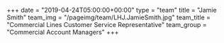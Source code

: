 +++
date = "2019-04-24T05:00:00+00:00"
type = "team"
title = "Jamie Smith"
team_img = "/pageimg/team/LHJ.JamieSmith.jpg"
team_title = "Commercial Lines Customer Service Representative"
team_group = "Commercial Account Managers"
+++